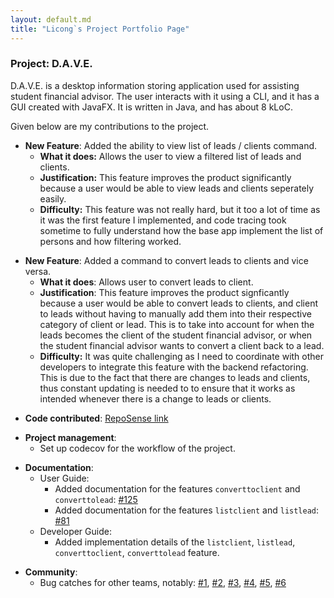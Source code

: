 ```yaml
---
layout: default.md
title: "Licong`s Project Portfolio Page"
---
```


### Project: D.A.V.E.


D.A.V.E. is a desktop information storing application used for assisting student financial advisor. The user interacts with it using a CLI, and it has a GUI created with JavaFX. It is written in Java, and has about 8 kLoC.

Given below are my contributions to the project.

- **New Feature**: Added the ability to view list of leads / clients command.
    - **What it does:** Allows the user to view a filtered list of leads and clients. 
    - **Justification:** This feature improves the product significantly because a user would be able to view leads and clients seperately easily.
    - **Difficulty:** This feature was not really hard, but it too a lot of time as it was the first feature I implemented, and code tracing took sometime to fully understand how the base app implement the list of persons and how filtering worked.
<p></p>

- **New Feature**: Added a command to convert leads to clients and vice versa.
    - **What it does**: Allows user to convert leads to client.
    - **Justification**: This feature improves the product signficantly because a user would be able to convert leads to clients, and client to leads without having to manually add them into their respective category of client or lead. This is to take into account for when the leads becomes the client of the student financial advisor, or when the student financial advisor wants to convert a client back to a lead.
    - **Difficulty:** It was quite challenging as I need to coordinate with other developers to integrate this feature with the backend refactoring. This is due to the fact that there are changes to leads and clients, thus constant updating is needed to to ensure that it works as intended whenever there is a change to leads or clients. 

<p></p>

- **Code contributed**: [RepoSense link](https://nus-cs2103-ay2324s1.github.io/tp-dashboard/?search=f08&sort=groupTitle&sortWithin=title&timeframe=commit&mergegroup=&groupSelect=groupByRepos&breakdown=true&checkedFileTypes=docs~functional-code~test-code&since=2023-09-22&tabOpen=true&tabType=authorship&zFR=false&tabAuthor=LicongHuang&tabRepo=AY2324S1-CS2103T-F08-2%2Ftp%5Bmaster%5D&authorshipIsMergeGroup=false&authorshipFileTypes=docs~functional-code~test-code&authorshipIsBinaryFileTypeChecked=false&authorshipIsIgnoredFilesChecked=false)
<p></p>

- **Project management**:
    - Set up codecov for the workflow of the project.
<p></p>


- **Documentation**:
    - User Guide:
        - Added documentation for the features `converttoclient` and `converttolead`: [\#125](https://github.com/AY2324S1-CS2103T-F08-2/tp/pull/125)
        - Added documentation for the features `listclient` and `listlead`: [\#81](https://github.com/AY2324S1-CS2103T-F08-2/tp/pull/81)
    - Developer Guide:
        - Added implementation details of the `listclient`, `listlead`, `converttoclient`, `converttolead` feature.

<p></p>

- **Community**:
    - Bug catches for other teams, notably: [\#1](https://github.com/LicongHuang/ped/issues/1), [\#2](https://github.com/LicongHuang/ped/issues/2), [\#3](https://github.com/LicongHuang/ped/issues/3), [\#4](https://github.com/LicongHuang/ped/issues/4), [\#5](https://github.com/LicongHuang/ped/issues/5), [\#6](https://github.com/LicongHuang/ped/issues/6)
